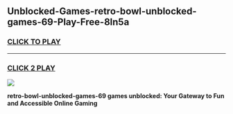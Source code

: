 
## Unblocked-Games-retro-bowl-unblocked-games-69-Play-Free-8ln5a
<h3>
<a href="https://premium76.site?title=retro-bowl-unblocked-games-69&ref=18A1">CLICK TO PLAY</a></h3>
<hr>

<h3>
<a href="https://premium76.site?title=retro-bowl-unblocked-games-69&ref=18A1">CLICK 2 PLAY</a>
  
</h3>

<a href="https://premium76.site?title=retro-bowl-unblocked-games-69&ref=18A1"><img src="https://clearcache.store/games.png"></a>


**retro-bowl-unblocked-games-69 games unblocked: Your Gateway to Fun and Accessible Online Gaming**

